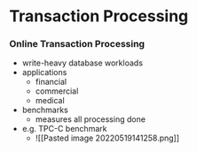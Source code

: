 # Transaction Processing
### Online Transaction Processing
+ write-heavy database workloads
+ applications
	+ financial
	+ commercial
	+ medical
+ benchmarks
	+ measures all processing done
+ e.g. TPC-C benchmark
	+ ![[Pasted image 20220519141258.png]]